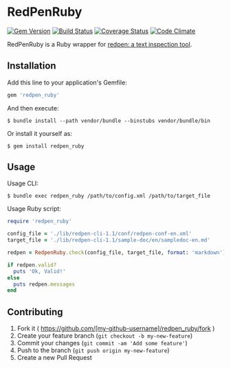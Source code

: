 # RedPenRuby

[![Gem Version](https://badge.fury.io/rb/redpen_ruby.svg)](http://badge.fury.io/rb/redpen_ruby)
[![Build Status](https://travis-ci.org/akinomurasame/redpen_ruby.svg?branch=travis-ci)](https://travis-ci.org/akinomurasame/redpen_ruby)
[![Coverage Status](https://coveralls.io/repos/akinomurasame/redpen_ruby/badge.png?branch=coveralls)](https://coveralls.io/r/akinomurasame/redpen_ruby?branch=coveralls)
[![Code Climate](https://codeclimate.com/github/akinomurasame/redpen_ruby/badges/gpa.svg)](https://codeclimate.com/github/akinomurasame/redpen_ruby)

RedPenRuby is a Ruby wrapper for [redpen: a text inspection tool](https://github.com/recruit-tech/redpen).

## Installation

Add this line to your application's Gemfile:

```ruby
gem 'redpen_ruby'
```

And then execute:

    $ bundle install --path vendor/bundle --binstubs vendor/bundle/bin

Or install it yourself as:

    $ gem install redpen_ruby

## Usage

Usage CLI:

    $ bundle exec redpen_ruby /path/to/config.xml /path/to/target_file

Usage Ruby script:

```ruby
require 'redpen_ruby'

config_file = './lib/redpen-cli-1.1/conf/redpen-conf-en.xml'
target_file = './lib/redpen-cli-1.1/sample-doc/en/sampledoc-en.md'

redpen = RedpenRuby.check(config_file, target_file, format: 'markdown')

if redpen.valid?
  puts 'Ok, Valid!'
else
  puts redpen.messages
end
```

## Contributing

1. Fork it ( https://github.com/[my-github-username]/redpen_ruby/fork )
2. Create your feature branch (`git checkout -b my-new-feature`)
3. Commit your changes (`git commit -am 'Add some feature'`)
4. Push to the branch (`git push origin my-new-feature`)
5. Create a new Pull Request
